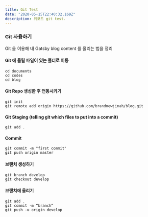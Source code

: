 ```yaml
---
title: Git Test
date: "2020-05-15T22:40:32.169Z"
description: 위코드 git test.
---
```


### Git 사용하기

Git 을 이용해 내 Gatsby blog content 를 올리는 법을 정리

#### Git 에 올릴 파일이 있는 폴더로 이동

```console
cd documents
cd codes
cd blog
```

#### Git Repo 생성한 후 연동시키기

```console
git init
git remote add origin https://github.com/brandnewjinah/blog.git
```

#### Git Staging (telling git which files to put into a commit)

```console
git add .
```

#### Commit

```console
git commit -m "first commit"
git push origin master
```

#### 브랜치 생성하기

```console
git branch develop
git checkout develop
```

#### 브랜치에 올리기

```console
git add .
git commit -m “branch”
git push -u origin develop
```
